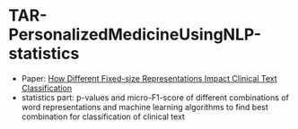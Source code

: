 # TAR-PersonalizedMedicineUsingNLP-statistics

- Paper: [How Different Fixed-size Representations Impact Clinical Text Classification](https://www.fer.unizg.hr/_download/repository/TAR-2019-ProjectReports.pdf)
- statistics part: p-values and micro-F1-score of different combinations of word representations and machine learning algorithms to find best combination for classification of clinical text
